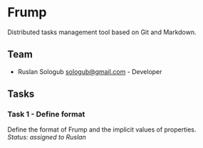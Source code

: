 # Frump

Distributed tasks management tool based on Git and Markdown. 

## Team
* Ruslan Sologub <sologub@gmail.com> - Developer

## Tasks

### Task 1 - Define format
Define the format of Frump and the implicit values of properties.   
_Status: assigned to Ruslan_  
